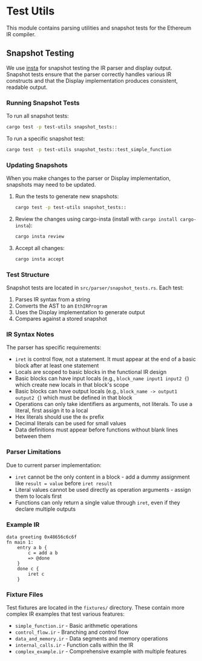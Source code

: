 # Test Utils

This module contains parsing utilities and snapshot tests for the Ethereum IR compiler.

## Snapshot Testing

We use [insta](https://insta.rs/) for snapshot testing the IR parser and display output. Snapshot tests ensure that the parser correctly handles various IR constructs and that the Display implementation produces consistent, readable output.

### Running Snapshot Tests

To run all snapshot tests:
```bash
cargo test -p test-utils snapshot_tests::
```

To run a specific snapshot test:
```bash
cargo test -p test-utils snapshot_tests::test_simple_function
```

### Updating Snapshots

When you make changes to the parser or Display implementation, snapshots may need to be updated.

1. Run the tests to generate new snapshots:
   ```bash
   cargo test -p test-utils snapshot_tests::
   ```

2. Review the changes using cargo-insta (install with `cargo install cargo-insta`):
   ```bash
   cargo insta review
   ```

3. Accept all changes:
   ```bash
   cargo insta accept
   ```

### Test Structure

Snapshot tests are located in `src/parser/snapshot_tests.rs`. Each test:
1. Parses IR syntax from a string
2. Converts the AST to an `EthIRProgram`
3. Uses the Display implementation to generate output
4. Compares against a stored snapshot

### IR Syntax Notes

The parser has specific requirements:
- `iret` is control flow, not a statement. It must appear at the end of a basic block after at least one statement
- Locals are scoped to basic blocks in the functional IR design
- Basic blocks can have input locals (e.g., `block_name input1 input2 {`) which create new locals in that block's scope
- Basic blocks can have output locals (e.g., `block_name -> output1 output2 {`) which must be defined in that block
- Operations can only take identifiers as arguments, not literals. To use a literal, first assign it to a local
- Hex literals should use the `0x` prefix
- Decimal literals can be used for small values
- Data definitions must appear before functions without blank lines between them

### Parser Limitations

Due to current parser implementation:
- `iret` cannot be the only content in a block - add a dummy assignment like `result = value` before `iret result`
- Literal values cannot be used directly as operation arguments - assign them to locals first
- Functions can only return a single value through `iret`, even if they declare multiple outputs

### Example IR

```ir
data greeting 0x48656c6c6f
fn main 1:
    entry a b {
        c = add a b
        => @done
    }
    done c {
        iret c
    }
```

### Fixture Files

Test fixtures are located in the `fixtures/` directory. These contain more complex IR examples that test various features:
- `simple_function.ir` - Basic arithmetic operations
- `control_flow.ir` - Branching and control flow
- `data_and_memory.ir` - Data segments and memory operations
- `internal_calls.ir` - Function calls within the IR
- `complex_example.ir` - Comprehensive example with multiple features